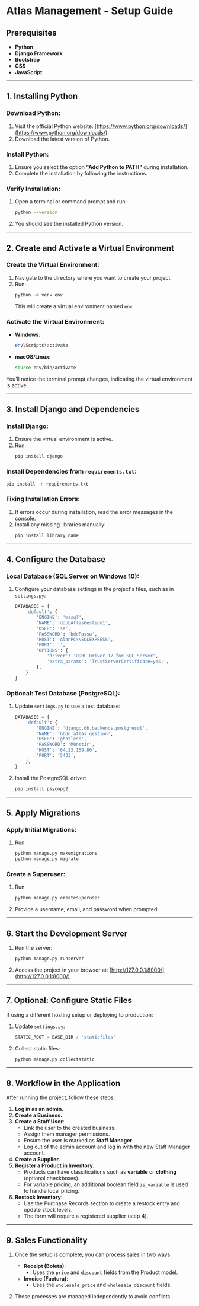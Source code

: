 # Atlas Management - Setup Guide

## Prerequisites

- **Python**
- **Django Framework**
- **Bootstrap**
- **CSS**
- **JavaScript**

---

## 1. Installing Python

### Download Python:
1. Visit the official Python website: [https://www.python.org/downloads/](https://www.python.org/downloads/).
2. Download the latest version of Python.

### Install Python:
1. Ensure you select the option **"Add Python to PATH"** during installation.
2. Complete the installation by following the instructions.

### Verify Installation:
1. Open a terminal or command prompt and run:
   ```bash
   python --version
   ```
2. You should see the installed Python version.

---

## 2. Create and Activate a Virtual Environment

### Create the Virtual Environment:
1. Navigate to the directory where you want to create your project.
2. Run:
   ```bash
   python -m venv env
   ```
   This will create a virtual environment named `env`.

### Activate the Virtual Environment:
- **Windows**:
  ```bash
  env\Scripts\activate
  ```
- **macOS/Linux**:
  ```bash
  source env/bin/activate
  ```

You’ll notice the terminal prompt changes, indicating the virtual environment is active.

---

## 3. Install Django and Dependencies

### Install Django:
1. Ensure the virtual environment is active.
2. Run:
   ```bash
   pip install django
   ```

### Install Dependencies from `requirements.txt`:
```bash
pip install -r requirements.txt
```

### Fixing Installation Errors:
1. If errors occur during installation, read the error messages in the console.
2. Install any missing libraries manually:
   ```bash
   pip install library_name
   ```

---

## 4. Configure the Database

### Local Database (SQL Server on Windows 10):
1. Configure your database settings in the project's files, such as in `settings.py`:
   ```python
   DATABASES = {
       'default': {
           'ENGINE': 'mssql',
           'NAME': 'ddbbAtlasGestion1',
           'USER': 'sa',
           'PASSWORD': 'bddPassw',
           'HOST': 'AlanPC\\SQLEXPRESS',
           'PORT': '',
           'OPTIONS': {
               'driver': 'ODBC Driver 17 for SQL Server',
               'extra_params': 'TrustServerCertificate=yes;',
           },
       }
   }
   ```

### Optional: Test Database (PostgreSQL):
1. Update `settings.py` to use a test database:
   ```python
   DATABASES = {
       'default': {
           'ENGINE': 'django.db.backends.postgresql',
           'NAME': 'bbdd_atlas_gestion',
           'USER': 'ghotless',
           'PASSWORD': 'M0nst3r',
           'HOST': '64.23.159.80',
           'PORT': '5433',
       },
   }
   ```
2. Install the PostgreSQL driver:
   ```bash
   pip install psycopg2
   ```

---

## 5. Apply Migrations

### Apply Initial Migrations:
1. Run:
   ```bash
   python manage.py makemigrations
   python manage.py migrate
   ```

### Create a Superuser:
1. Run:
   ```bash
   python manage.py createsuperuser
   ```
2. Provide a username, email, and password when prompted.

---

## 6. Start the Development Server

1. Run the server:
   ```bash
   python manage.py runserver
   ```
2. Access the project in your browser at: [http://127.0.0.1:8000/](http://127.0.0.1:8000/)

---

## 7. Optional: Configure Static Files

If using a different hosting setup or deploying to production:
1. Update `settings.py`:
   ```python
   STATIC_ROOT = BASE_DIR / 'staticfiles'
   ```
2. Collect static files:
   ```bash
   python manage.py collectstatic
   ```

---

## 8. Workflow in the Application

After running the project, follow these steps:

1. **Log in as an admin.**
2. **Create a Business.**
3. **Create a Staff User**:
   - Link the user to the created business.
   - Assign them manager permissions.
   - Ensure the user is marked as **Staff Manager**.
   - Log out of the admin account and log in with the new Staff Manager account.
4. **Create a Supplier.**
5. **Register a Product in Inventory**:
   - Products can have classifications such as **variable** or **clothing** (optional checkboxes).
   - For variable pricing, an additional boolean field `is_variable` is used to handle local pricing.
6. **Restock Inventory**:
   - Use the Purchase Records section to create a restock entry and update stock levels.
   - The form will require a registered supplier (step 4).

---

## 9. Sales Functionality

1. Once the setup is complete, you can process sales in two ways:
   - **Receipt (Boleta)**:
     - Uses the `price` and `discount` fields from the Product model.
   - **Invoice (Factura)**:
     - Uses the `wholesale_price` and `wholesale_discount` fields.

2. These processes are managed independently to avoid conflicts.
